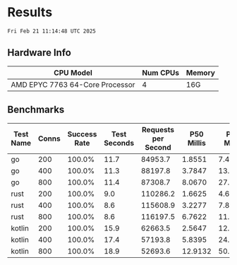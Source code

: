 # Results
`Fri Feb 21 11:14:48 UTC 2025`
## Hardware Info
| CPU Model | Num CPUs | Memory |
| --------- | -------- | ------ |
| AMD EPYC 7763 64-Core Processor | 4 | 16G |

## Benchmarks
| Test Name | Conns | Success Rate | Test Seconds | Requests per Second | P50 Millis | P99 Millis | P99.9 Millis | API Memory MB | API CPU Time | API Threads |
| --------- | ----- | ------------ | ------------ | ------------------- | ---------- | ---------- | ------------ | ------------- | ------------ | ----------- |
| go | 200 | 100.0% | 11.7 | 84953.7 | 1.8551 | 7.4064 | 10.2415 | 17.4 | 00:00:27 | 11 |
| go | 400 | 100.0% | 11.3 | 88197.8 | 3.7847 | 13.9683 | 19.5883 | 24.3 | 00:00:26 | 11 |
| go | 800 | 100.0% | 11.4 | 87308.7 | 8.0670 | 27.0048 | 40.8919 | 36.5 | 00:00:27 | 11 |
| rust | 200 | 100.0% | 9.0 | 110286.2 | 1.6625 | 4.6872 | 6.6627 | 9.1 | 00:00:17 | 5 |
| rust | 400 | 100.0% | 8.6 | 115608.9 | 3.2277 | 7.8659 | 10.3264 | 13.8 | 00:00:17 | 5 |
| rust | 800 | 100.0% | 8.6 | 116197.5 | 6.7622 | 11.6231 | 15.8721 | 23.0 | 00:00:17 | 5 |
| kotlin | 200 | 100.0% | 15.9 | 62663.5 | 2.5647 | 12.6864 | 34.4084 | 507.6 | 00:00:42 | 33 |
| kotlin | 400 | 100.0% | 17.4 | 57193.8 | 5.8395 | 24.6749 | 78.5773 | 741.2 | 00:00:48 | 33 |
| kotlin | 800 | 100.0% | 18.9 | 52693.6 | 12.9132 | 50.2723 | 145.9613 | 600.4 | 00:00:52 | 33 |
